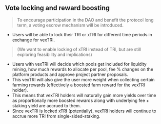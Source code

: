 ## Vote locking and reward boosting

> To encourage participation in the DAO and benefit the protocol long term, a voting escrow mechanism will be introduced.

- Users will be able to lock their TRI or xTRI for different time periods in exchange for vexTRI.

> (We want to enable locking of xTRI instead of TRI, but are still exploring feasibility and implications)

- Users with vexTRI will decide which pools get included for liquidity mining, how much rewards to allocate per pool, fee % changes on the platform products and approve project partner proposals.
- This vexTRI will also give the user more weight when collecting certain farming rewards (effectively a boosted farm reward for the vexTRI holder).
- This means that vexTRI holders will naturally gain more yields over time as proportionally more boosted rewards along with underlying fee + staking yield are accrued to them.
- Since vexTRI is locked xTRI (potentially), vexTRI holders will continue to accrue more TRI from single-sided-staking.
